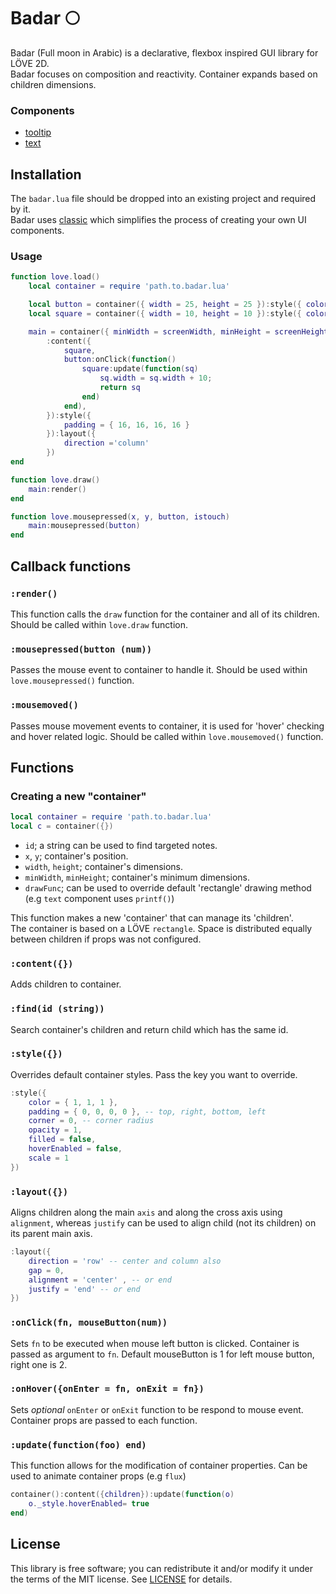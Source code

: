 # Badar 🌕

Badar (Full moon in Arabic) is a declarative, flexbox inspired GUI library for LÖVE 2D.<br>
Badar focuses on composition and reactivity. Container expands based on children dimensions.

### Components

- [tooltip](Components/tooltip.md)
- [text](components/text.lua)

## Installation

The `badar.lua` file should be dropped into an existing project and required by it.<br>
Badar uses [classic](https://github.com/rxi/classic) which simplifies the process of creating your own UI components.

### Usage

```lua
function love.load()
    local container = require 'path.to.badar.lua'

    local button = container({ width = 25, height = 25 }):style({ color = { 1, 0, 0 } })
    local square = container({ width = 10, height = 10 }):style({ color = { 1, 0, 0 }, filled = true })

    main = container({ minWidth = screenWidth, minHeight = screenHeight, hideBorder = true })
        :content({
            square,
            button:onClick(function()
                square:update(function(sq)
                    sq.width = sq.width + 10;
                    return sq
                end)
            end),
        }):style({
            padding = { 16, 16, 16, 16 }
        }):layout({
            direction ='column'
        })
end

function love.draw()
    main:render()
end

function love.mousepressed(x, y, button, istouch)
    main:mousepressed(button)
end
```

## Callback functions

### `:render()`

This function calls the `draw` function for the container and all of its children.
Should be called within `love.draw` function.

### `:mousepressed(button (num))`

Passes the mouse event to container to handle it. Should be used within `love.mousepressed()` function.

### `:mousemoved()`

Passes mouse movement events to container, it is used for 'hover' checking and hover related logic. Should be called within `love.mousemoved()` function.

## Functions

### Creating a new "container"

```lua
local container = require 'path.to.badar.lua'
local c = container({})
```

- `id`; a string can be used to find targeted notes.
- `x`, `y`; container's position.
- `width`, `height`; container's dimensions.
- `minWidth`, `minHeight`; container's minimum dimensions.
- `drawFunc`; can be used to override default 'rectangle' drawing method (e.g `text` component uses `printf()`)

This function makes a new 'container' that can manage its 'children'. <br>
The container is based on a LÖVE `rectangle`. Space is distributed equally between children if props was not configured.

### `:content({})`

Adds children to container.

### `:find(id (string))`

Search container's children and return child which has the same id.

### `:style({})`

Overrides default container styles. Pass the key you want to override.

```lua
:style({
    color = { 1, 1, 1 },
    padding = { 0, 0, 0, 0 }, -- top, right, bottom, left
    corner = 0, -- corner radius
    opacity = 1,
    filled = false,
    hoverEnabled = false,
    scale = 1
})
```

### `:layout({})`

Aligns children along the main `axis` and along the cross axis using `alignment`, whereas `justify` can be used to align child (not its children) on its parent main axis. <br>

```lua
:layout({
    direction = 'row' -- center and column also
    gap = 0,
    alignment = 'center' , -- or end
    justify = 'end' -- or end
})
```

### `:onClick(fn, mouseButton(num))`

Sets `fn` to be executed when mouse left button is clicked. Container is passed as argument to `fn`. Default mouseButton is 1 for left mouse button, right one is 2.

### `:onHover({onEnter = fn, onExit = fn})`

Sets _optional_ `onEnter` or `onExit` function to be respond to mouse event. Container props are passed to each function.

### `:update(function(foo) end)`

This function allows for the modification of container properties. Can be used to animate container props (e.g `flux`)

```lua
container():content({children}):update(function(o)
    o._style.hoverEnabled= true
end)
```

## License

This library is free software; you can redistribute it and/or modify it under
the terms of the MIT license. See [LICENSE](LICENSE) for details.
